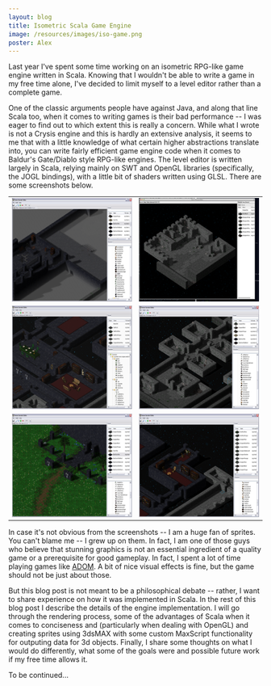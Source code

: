 ```yaml
---
layout: blog
title: Isometric Scala Game Engine
image: /resources/images/iso-game.png
poster: Alex
---
```


Last year I've spent some time working on an isometric RPG-like game engine written in Scala.
Knowing that I wouldn't be able to write a game in my free time alone,
I've decided to limit myself to a level editor rather than a complete game.

One of the classic arguments people have against Java, and along that line Scala too,
when it comes to writing games is their bad performance -- I was eager to find out
to which extent this is really a concern.
While what I wrote is not a Crysis engine and this is hardly an extensive analysis,
it seems to me that with a little knowledge of what certain higher abstractions translate into,
you can write fairly efficient game engine code when it comes to Baldur's Gate/Diablo style RPG-like engines.
The level editor is written largely in Scala, relying mainly on SWT and OpenGL libraries
(specifically, the JOGL bindings), with a little bit of shaders written using GLSL.
There are some screenshots below.

<table>
<tr>
<td><a href="/resources/images/dungeon1.png">
  <img src="/resources/images/dungeon1-small.png" height="205px" width="320px" class="image"></img>
</a></td>
<td><a href="/resources/images/dungeon2.png">
  <img src="/resources/images/dungeon2-small.png" height="205px" width="320px" class="image"></img>
</a></td>
</tr>
<tr>
<td><a href="/resources/images/dungeon3.png">
  <img src="/resources/images/dungeon3-small.png" height="205px" width="320px" class="image"></img>
</a></td>
<td><a href="/resources/images/dungeon4.png">
  <img src="/resources/images/dungeon4-small.png" height="205px" width="320px" class="image"></img>
</a></td>
</tr>
<tr>
<td><a href="/resources/images/dungeon5.png">
  <img src="/resources/images/dungeon5-small.png" height="205px" width="320px" class="image">
</a></td>
<td><a href="/resources/images/dungeon6.png">
  <img src="/resources/images/dungeon6-small.png" height="205px" width="320px" class="image">
</a></td>
</tr>
</table>

In case it's not obvious from the screenshots -- I am a huge fan of sprites.
You can't blame me -- I grew up on them.
In fact, I am one of those guys who believe that stunning graphics is not an essential
ingredient of a quality game or a prerequisite for good gameplay.
In fact, I spent a lot of time playing games like [ADOM](http://www.ancientdomainsofmystery.com/2011/07/jade013-sneak-preview.html).
A bit of nice visual effects is fine, but the game should not be just about those.

But this blog post is not meant to be a philosophical debate -- rather, I want to share
experience on how it was implemented in Scala.
In the rest of this blog post I describe the details of the engine implementation.
I will go through the rendering process, some of the advantages of Scala when it comes
to conciseness and (particularly when dealing with OpenGL) and creating sprites
using 3dsMAX with some custom MaxScript functionality for outputing data for 3d objects.
Finally, I share some thoughts on what I would do differently, what some of the goals were
and possible future work if my free time allows it.

To be continued...

<!--
about the architecture - how do we render

on opengl wrapper

future - radiosity or something similar

future - fully 3d

future - reactive framework for encoding game rules

future - more than just the editor
-->


